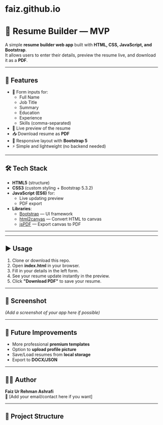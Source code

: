 # faiz.github.io
# 📄 Resume Builder — MVP

A simple **resume builder web app** built with **HTML, CSS, JavaScript, and Bootstrap**.  
It allows users to enter their details, preview the resume live, and download it as a **PDF**.

---

## 🚀 Features
- 📝 Form inputs for:
  - Full Name
  - Job Title
  - Summary
  - Education
  - Experience
  - Skills (comma-separated)
- 👀 Live preview of the resume
- 📥 Download resume as **PDF**
- 🎨 Responsive layout with **Bootstrap 5**
- ⚡ Simple and lightweight (no backend needed)

---

## 🛠️ Tech Stack
- **HTML5** (structure)
- **CSS3** (custom styling + Bootstrap 5.3.2)
- **JavaScript (ES6)** for:
  - Live updating preview
  - PDF export
- **Libraries**:
  - [Bootstrap](https://getbootstrap.com/) — UI framework
  - [html2canvas](https://html2canvas.hertzen.com/) — Convert HTML to canvas
  - [jsPDF](https://github.com/parallax/jsPDF) — Export canvas to PDF

---


---

## ▶️ Usage
1. Clone or download this repo.
2. Open **index.html** in your browser.
3. Fill in your details in the left form.
4. See your resume update instantly in the preview.
5. Click **"Download PDF"** to save your resume.

---

## 📸 Screenshot
*(Add a screenshot of your app here if possible)*

---

## 🔮 Future Improvements
- More professional **premium templates**
- Option to **upload profile picture**
- Save/Load resumes from **local storage**
- Export to **DOCX/JSON**

---

## 👨‍💻 Author
**Faiz Ur Rehman Ashrafi**  
📧 [Add your email/contact here if you want]

---


## 📂 Project Structure
